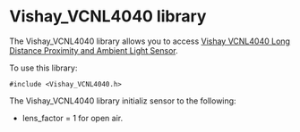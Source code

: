# Vishay_VCNL4040 library

The Vishay_VCNL4040 library allows you to access [Vishay VCNL4040 Long Distance Proximity and Ambient Light Sensor](https://www.vishay.com/optical-sensors/list/product-84430/).

To use this library:

```
#include <Vishay_VCNL4040.h>
```

The Vishay_VCNL4040 library initializ sensor to the following:

- lens_factor = 1 for open air.
